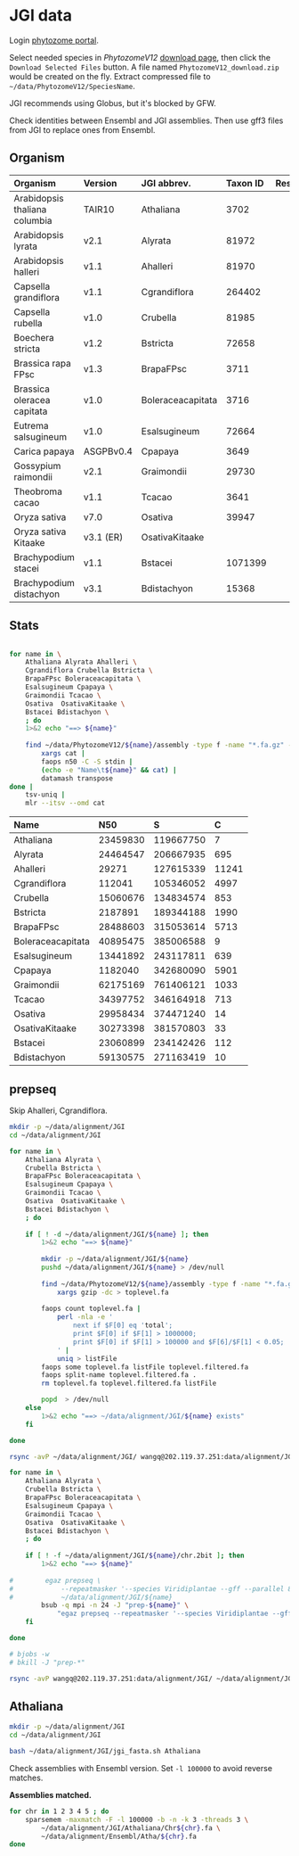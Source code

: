 # JGI data

Login [phytozome portal](https://phytozome.jgi.doe.gov/pz/portal.html).

Select needed species in *PhytozomeV12*
[download page](http://genome.jgi.doe.gov/pages/dynamicOrganismDownload.jsf?organism=PhytozomeV12),
then click the `Download Selected Files` button. A file named `PhytozomeV12_download.zip` would be
created on the fly. Extract compressed file to `~/data/PhytozomeV12/SpeciesName`.

JGI recommends using Globus, but it's blocked by GFW.

Check identities between Ensembl and JGI assemblies. Then use gff3 files from JGI to replace ones
from Ensembl.

## Organism

| Organism                      | Version   | JGI abbrev.       | Taxon ID | Restricted |
|:------------------------------|:----------|:------------------|:---------|:----------:|
| Arabidopsis thaliana columbia | TAIR10    | Athaliana         | 3702     |            |
| Arabidopsis lyrata            | v2.1      | Alyrata           | 81972    |            |
| Arabidopsis halleri           | v1.1      | Ahalleri          | 81970    |     o      |
| Capsella grandiflora          | v1.1      | Cgrandiflora      | 264402   |            |
| Capsella rubella              | v1.0      | Crubella          | 81985    |            |
| Boechera stricta              | v1.2      | Bstricta          | 72658    |            |
| Brassica rapa FPsc            | v1.3      | BrapaFPsc         | 3711     |     o      |
| Brassica oleracea capitata    | v1.0      | Boleraceacapitata | 3716     |            |
| Eutrema salsugineum           | v1.0      | Esalsugineum      | 72664    |            |
| Carica papaya                 | ASGPBv0.4 | Cpapaya           | 3649     |            |
| Gossypium raimondii           | v2.1      | Graimondii        | 29730    |            |
| Theobroma cacao               | v1.1      | Tcacao            | 3641     |            |
| Oryza sativa                  | v7.0      | Osativa           | 39947    |            |
| Oryza sativa Kitaake          | v3.1 (ER) | OsativaKitaake    |          |            |
| Brachypodium stacei           | v1.1      | Bstacei           | 1071399  |            |
| Brachypodium distachyon       | v3.1      | Bdistachyon       | 15368    |            |

## Stats

```bash

for name in \
    Athaliana Alyrata Ahalleri \
    Cgrandiflora Crubella Bstricta \
    BrapaFPsc Boleraceacapitata \
    Esalsugineum Cpapaya \
    Graimondii Tcacao \
    Osativa  OsativaKitaake \
    Bstacei Bdistachyon \
    ; do
    1>&2 echo "==> ${name}"
    
    find ~/data/PhytozomeV12/${name}/assembly -type f -name "*.fa.gz" -not -name "*masked*" |
        xargs cat |
        faops n50 -C -S stdin |
        (echo -e "Name\t${name}" && cat) |
        datamash transpose
done |
    tsv-uniq |
    mlr --itsv --omd cat

```

| Name              | N50      | S         | C     |
|:------------------|:---------|:----------|:------|
| Athaliana         | 23459830 | 119667750 | 7     |
| Alyrata           | 24464547 | 206667935 | 695   |
| Ahalleri          | 29271    | 127615339 | 11241 |
| Cgrandiflora      | 112041   | 105346052 | 4997  |
| Crubella          | 15060676 | 134834574 | 853   |
| Bstricta          | 2187891  | 189344188 | 1990  |
| BrapaFPsc         | 28488603 | 315053614 | 5713  |
| Boleraceacapitata | 40895475 | 385006588 | 9     |
| Esalsugineum      | 13441892 | 243117811 | 639   |
| Cpapaya           | 1182040  | 342680090 | 5901  |
| Graimondii        | 62175169 | 761406121 | 1033  |
| Tcacao            | 34397752 | 346164918 | 713   |
| Osativa           | 29958434 | 374471240 | 14    |
| OsativaKitaake    | 30273398 | 381570803 | 33    |
| Bstacei           | 23060899 | 234142426 | 112   |
| Bdistachyon       | 59130575 | 271163419 | 10    |

## prepseq

Skip Ahalleri, Cgrandiflora.

```bash
mkdir -p ~/data/alignment/JGI
cd ~/data/alignment/JGI

for name in \
    Athaliana Alyrata \
    Crubella Bstricta \
    BrapaFPsc Boleraceacapitata \
    Esalsugineum Cpapaya \
    Graimondii Tcacao \
    Osativa  OsativaKitaake \
    Bstacei Bdistachyon \
    ; do
    
    if [ ! -d ~/data/alignment/JGI/${name} ]; then
        1>&2 echo "==> ${name}"
    
        mkdir -p ~/data/alignment/JGI/${name}
        pushd ~/data/alignment/JGI/${name} > /dev/null
        
        find ~/data/PhytozomeV12/${name}/assembly -type f -name "*.fa.gz" -not -name "*masked*" |
            xargs gzip -dc > toplevel.fa
        
        faops count toplevel.fa |
            perl -nla -e '
                next if $F[0] eq 'total';
                print $F[0] if $F[1] > 1000000;
                print $F[0] if $F[1] > 100000 and $F[6]/$F[1] < 0.05;
            ' |
            uniq > listFile
        faops some toplevel.fa listFile toplevel.filtered.fa
        faops split-name toplevel.filtered.fa .
        rm toplevel.fa toplevel.filtered.fa listFile

        popd  > /dev/null
    else
        1>&2 echo "==> ~/data/alignment/JGI/${name} exists"
    fi

done

rsync -avP ~/data/alignment/JGI/ wangq@202.119.37.251:data/alignment/JGI

for name in \
    Athaliana Alyrata \
    Crubella Bstricta \
    BrapaFPsc Boleraceacapitata \
    Esalsugineum Cpapaya \
    Graimondii Tcacao \
    Osativa  OsativaKitaake \
    Bstacei Bdistachyon \
    ; do
    
    if [ ! -f ~/data/alignment/JGI/${name}/chr.2bit ]; then
        1>&2 echo "==> ${name}"
    
#        egaz prepseq \
#            --repeatmasker '--species Viridiplantae --gff --parallel 8' -v \
#            ~/data/alignment/JGI/${name}
        bsub -q mpi -n 24 -J "prep-${name}" \
            "egaz prepseq --repeatmasker '--species Viridiplantae --gff --parallel 24' -v ~/data/alignment/JGI/${name}"
    fi

done

# bjobs -w
# bkill -J "prep-*"

rsync -avP wangq@202.119.37.251:data/alignment/JGI/ ~/data/alignment/JGI

```


## Athaliana

```bash
mkdir -p ~/data/alignment/JGI
cd ~/data/alignment/JGI

bash ~/data/alignment/JGI/jgi_fasta.sh Athaliana
```

Check assemblies with Ensembl version. Set `-l 100000` to avoid reverse matches.

**Assemblies matched.**

```bash
for chr in 1 2 3 4 5 ; do
    sparsemem -maxmatch -F -l 100000 -b -n -k 3 -threads 3 \
        ~/data/alignment/JGI/Athaliana/Chr${chr}.fa \
        ~/data/alignment/Ensembl/Atha/${chr}.fa
done

```

